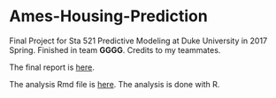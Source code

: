 # Ames-Housing-Prediction

Final Project for Sta 521 Predictive Modeling at Duke University in 2017 Spring. Finished in team **GGGG**. Credits to my teammates.

The final report is [here](https://github.com/YilinGao/Ames-Housing-Prediction/blob/master/writeup.pdf).

The analysis Rmd file is [here](https://github.com/YilinGao/Ames-Housing-Prediction/blob/master/analysis.Rmd). The analysis is done with R.
